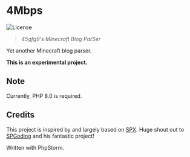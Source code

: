 # 4Mbps

![License](https://img.shields.io/github/license/45gfg9/4Mbps.svg)

> *45gfg9's Minecraft Blog ParSer*

Yet another Minecraft blog parser.

**This is an experimental project.**

## Note

Currently, PHP 8.0 is required.

## Credits

This project is inspired by and largely based on [SPX](https://github.com/SPGoding/spx).
Huge shout out to [SPGoding](https://github.com/SPGoding) and his fantastic project!

Written with PhpStorm.
